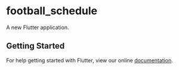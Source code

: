 # football_schedule

A new Flutter application.

## Getting Started

For help getting started with Flutter, view our online
[documentation](https://flutter.io/).
